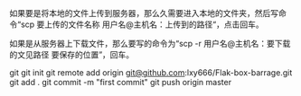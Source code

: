 如果要是将本地的文件上传到服务器，那么久需要进入本地的文件夹，然后写命令“scp  要上传的文件名称    用户名@主机名：上传到的路径“，点击回车。

如果是从服务器上下载文件，那么要写的命令为“scp -r  用户名@主机名：要下载的文见路径   要保存的位置”，回车。

git 
git init
git remote add origin git@github.com:lxy666/Flak-box-barrage.git
git add .
git commit -m "first commit"
git push origin master
